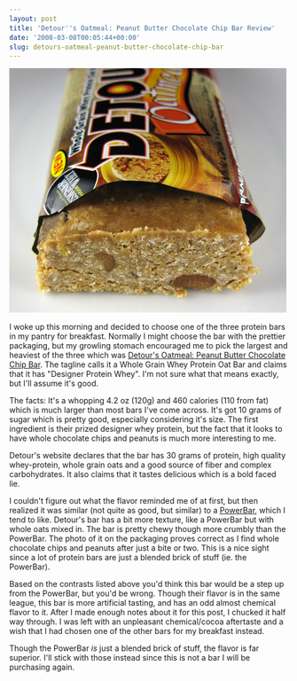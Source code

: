```yaml
---
layout: post
title: 'Detour''s Oatmeal: Peanut Butter Chocolate Chip Bar Review'
date: '2008-03-08T00:05:44+00:00'
slug: detours-oatmeal-peanut-butter-chocolate-chip-bar
---
```

<img src='images/uploads/2008/03/detour_oatmeal.jpg' alt='detour’s Oatmeal: Peanut Butter Chocolate Chip Bar' class= "yellowborder" />

I woke up this morning and decided to choose one of the three protein bars in my pantry for breakfast. Normally I might choose the bar with the prettier packaging, but my growling stomach encouraged me to pick the largest and heaviest of the three which was <a href="http://www.detourbar.com/products.php?product=3">Detour's Oatmeal: Peanut Butter Chocolate Chip Bar</a>. The tagline calls it a Whole Grain Whey Protein Oat Bar and claims that it has "Designer Protein Whey". I'm not sure what that means exactly, but I'll assume it's good.

The facts: It's a whopping 4.2 oz (120g) and 460 calories (110 from fat) which is much larger than most bars I've come across. It's got 10 grams of sugar which is pretty good, especially considering it's size. The first ingredient is their prized designer whey protein, but the fact that it looks to have whole chocolate chips and peanuts is much more interesting to me.

Detour's website declares that the bar has 30 grams of protein, high quality whey-protein, whole grain oats and a good source of fiber and complex carbohydrates. It also claims that it tastes delicious which is a bold faced lie.

I couldn't figure out what the flavor reminded me of at first, but then realized it was similar (not quite as good, but similar) to a <a href="http://www.powerbar.com/Products/Performance/Flavors.aspx?id=C6CFE0E5-58FB-43B2-B85A-482720ED9A5D">PowerBar</a>, which I tend to like. Detour's bar has a bit more texture, like a PowerBar but with whole oats mixed in. The bar is pretty chewy though more crumbly than the PowerBar. The photo of it on the packaging proves correct as I find whole chocolate chips and peanuts after just a bite or two. This is a nice sight since a lot of protein bars are just a blended brick of stuff (ie. the PowerBar).

Based on the contrasts listed above you'd think this bar would be a step up from the PowerBar, but you'd be wrong. Though their flavor is in the same league, this bar is more artificial tasting, and has an odd almost chemical flavor to it. After I made enough notes about it for this post, I chucked it half way through. I was left with an unpleasant chemical/cocoa aftertaste and a wish that I had chosen one of the other bars for my breakfast instead. 

Though the PowerBar <em>is</em> just a blended brick of stuff, the flavor is far superior. I'll stick with those instead since this is not a bar I will be purchasing again.
